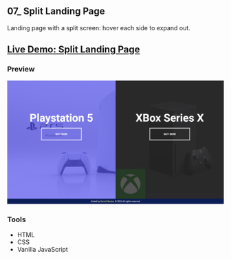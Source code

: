 ## 07_ Split Landing Page

Landing page with a split screen: hover each side to expand out.

## [Live Demo: Split Landing Page](https://07-split-landing-page-gdbecker.replit.app/)

### Preview

!["HomePage"](./HomePage.png)

### Tools
- HTML
- CSS
- Vanilla JavaScript